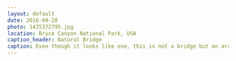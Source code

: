 ```yaml
---
layout: default
date: 2016-09-28
photo: 1475372795.jpg
location: Bryce Canyon National Park, USA
caption_header: Natural Bridge
caption: Even though it looks like one, this is not a bridge but an arch. The hole wasn't there in the beginning and has been curved by water and ice during the last million years. It is also undefined when, but the arch will collapse one day.
---
```

